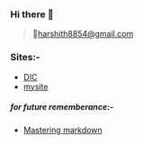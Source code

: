 ### Hi there 👋
>📧harshith8854@gmail.com
### Sites:-
* [DIC](https://sites.google.com/view/dynamic-interest-calculator/home)
* [mysite](https://harshith8854.github.io/)
##### for future rememberance:-
* [Mastering markdown](https://guides.github.com/features/mastering-markdown/)
<!--
**harshith8854/harshith8854** is a ✨ _special_ ✨ repository because its `README.md` (this file) appears on your GitHub profile.

Here are some ideas to get you started:

- 🔭 I’m currently working on MapMyPics (https://map-my-pics.vercel.app/)
- 🌱 I’m currently learning Angular, Azure, Gen AI
- 👯 I’m looking to collaborate on Gen AI
- 🤔 I’m looking for help with ...
- 💬 Ask me about ...
- 📫 How to reach me: harshith8854@gmail.com
- ⚡ Fun fact: ...
-->
